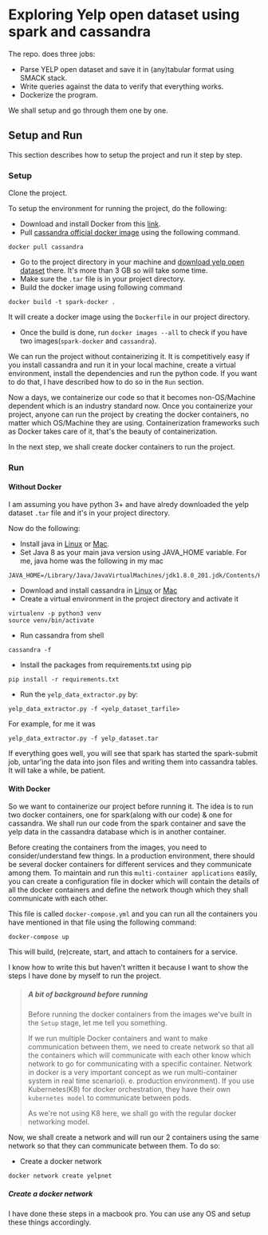 # Exploring Yelp open dataset using spark and cassandra

The repo. does three jobs: 

*  Parse YELP open dataset and save it in (any)tabular format using SMACK stack.
*  Write queries against the data to verify that everything works.
*  Dockerize the program.

We shall setup and go through them one by one.

## Setup and Run

This section describes how to setup the project and run it step by step.

### Setup

Clone the project.

To setup the environment for running the project, do the following:
* Download and install Docker from this [link](https://docs.docker.com/docker-for-mac/install/).
* Pull [cassandra official docker image](https://hub.docker.com/_/cassandra) using the following command.

```
docker pull cassandra
```

* Go to the project directory in your machine and [download yelp open dataset](https://www.yelp.com/dataset/download) there.
It's more than 3 GB so will take some time.
* Make sure the `.tar` file is in your project directory.
* Build the docker image using following command

```
docker build -t spark-docker .
```
It will create a docker image using the `Dockerfile` in our project directory.
* Once the build is done, run `docker images --all` to check if you have two images(`spark-docker` and `cassandra`).

We can run the project without containerizing it. It is competitively easy if you install cassandra and run it in your local machine, create 
a virtual environment, install the dependencies and run the python code. If you want to do that, I have described how to do so in the `Run` section.

Now a days, we containerize our code so that it becomes non-OS/Machine dependent which is an industry standard now. Once you containerize your project, 
anyone can run the project by creating the docker containers, no matter which OS/Machine they are using. Containerization frameworks such as Docker 
takes care of it, that's the beauty of containerization.
 

In the next step, we shall create docker containers to run the project.

### Run

#### Without Docker

I am assuming you have python 3+ and have alredy downloaded the yelp dataset `.tar` file and it's in your project directory.

Now do the following:
* Install java in [Linux](http://tipsonubuntu.com/2016/07/31/install-oracle-java-8-9-ubuntu-16-04-linux-mint-18/) or [Mac](https://www.cs.dartmouth.edu/~scot/cs10/mac_install/mac_install.html).
* Set Java 8 as your main java version using JAVA_HOME variable. For me, java home was the following in my mac
```
JAVA_HOME=/Library/Java/JavaVirtualMachines/jdk1.8.0_201.jdk/Contents/Home
```
* Download and install cassandra in [Linux](https://www.vultr.com/docs/how-to-install-apache-cassandra-3-11-x-on-ubuntu-16-04-lts) or [Mac](https://medium.com/@areeves9/cassandras-gossip-on-os-x-single-node-installation-of-apache-cassandra-on-mac-634e6729fad6)
* Create a virtual environment in the project directory and activate it
```
virtualenv -p python3 venv
source venv/bin/activate
```
* Run cassandra from shell
```
cassandra -f
```
* Install the packages from requirements.txt using pip
```
pip install -r requirements.txt
```
* Run the `yelp_data_extractor.py` by:
```
yelp_data_extractor.py -f <yelp_dataset_tarfile>
```
For example, for me it was
```
yelp_data_extractor.py -f yelp_dataset.tar
```

If everything goes well, you will see that spark has started the spark-submit job, untar'ing the data into json files and writing them into cassandra tables. It will take a while, be patient. 

#### With Docker

So we want to containerize our project before running it. The idea is to run two docker containers, one for spark(along with our code) & one for 
cassandra. We shall run our code from the spark container and save the yelp data in the cassandra database which is in another container.

Before creating the containers from the images, you need to consider/understand few things. In a production environment, there should be several docker
containers for different services and they communicate among them. To maintain and run this `multi-container applications` easily, you can create a 
configuration file in docker which will contain the details of all the docker containers and define the network though which they shall communicate 
with each other.

This file is called `docker-compose.yml` and you can run all the containers you have mentioned in that file using the following command:
```
docker-compose up
```
This will build, (re)create, start, and attach to containers for a service.

I know how to write this but haven't written it because I want to show the steps I have done by myself to run the project. 

> ##### A bit of background before running
> 
> Before running the docker containers from the images we've built in the `Setup` stage, let me tell you something. 
> 
> If we run multiple Docker containers and want to make communication between them, we need to create network so that all the containers which will communicate with each other know which network to go for communicating with a specific container. Network in docker is a very important concept as 
> we run multi-container system in real time scenario(i. e. production environment). If you use Kubernetes(K8) for docker orchestration, they have their 
> own `kubernetes model` to communicate between pods.
> 
> As we're not using K8 here, we shall go with the regular docker networking model. 

Now, we shall create a network and will run our 2 containers using the same network so that they can communicate between them. To do so:

* Create a docker network
```
docker network create yelpnet
```
##### Create a docker network



I have done these steps in a macbook pro. You can use any OS and setup these things accordingly.